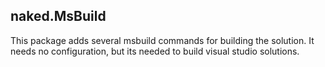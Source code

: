 ## naked.MsBuild

This package adds several msbuild commands for building the solution. It needs no configuration, but its needed to build visual studio solutions.